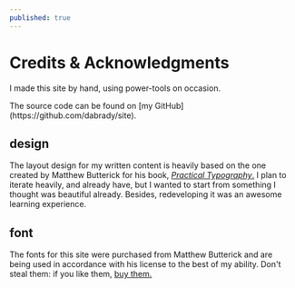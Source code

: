 ```yaml
---
published: true
---
```

# Credits & Acknowledgments

I made this site by hand, using power-tools on occasion.
<aside>
The source code can be found on [my GitHub](https://github.com/dabrady/site).
</aside>

## design

The layout design for my written content is heavily based on the one created by Matthew Butterick for his book, [_Practical Typography_.](https://practicaltypography.com) I plan to iterate heavily, and already have, but I wanted to start from something I thought was beautiful already. Besides, redeveloping it was an awesome learning experience.

## font
The fonts for this site were purchased from Matthew Butterick and are being used in accordance with his license to the best of my ability. Don't steal them: if you like them, [buy them.](https://mbtype.com)
